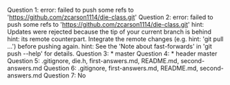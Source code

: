Question 1: error: failed to push some refs to 'https://github.com/zcarson1114/die-class.git'
Question 2: error: failed to push some refs to 'https://github.com/zcarson1114/die-class.git'
hint: Updates were rejected because the tip of your current branch is behind
hint: its remote counterpart. Integrate the remote changes (e.g.
hint: 'git pull ...') before pushing again.
hint: See the 'Note about fast-forwards' in 'git push --help' for details.
Question 3: * master
Question 4: * header
            master
Question 5: .gitignore, die.h, first-answers.md, README.md, second-answers.md
Question 6: .gitignore, first-answers.md, README.md, second-answers.md
Question 7: No